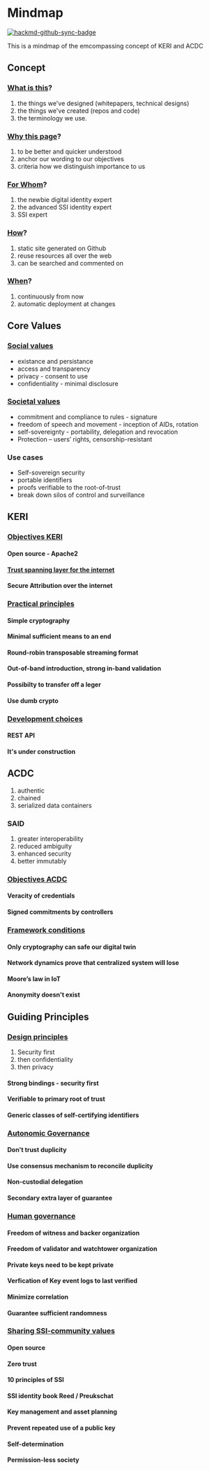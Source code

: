 # Mindmap
[![hackmd-github-sync-badge](https://hackmd.io/AvVG2cZxQJCIe_VHQR8e8Q/badge)](https://hackmd.io/AvVG2cZxQJCIe_VHQR8e8Q)

This is a mindmap of the emcompassing concept of KERI and ACDC

## Concept



### [What is this](https://github.com/WebOfTrust/WOT-terms/blob/gh-pages/concepts.md#what-is-this)?
1. the things we've designed (whitepapers, technical designs)
2. the things we've created (repos and code)
3. the terminology we use.

### [Why this page](https://github.com/WebOfTrust/WOT-terms/blob/gh-pages/concepts.md#why-this-page)?
1. to be better and quicker understood
2. anchor our wording to our objectives 
3. criteria how we distinguish importance to us

### [For Whom](https://github.com/WebOfTrust/WOT-terms/blob/gh-pages/concepts.md#for-whom)?
1. the newbie digital identity expert
2. the advanced SSI identity expert
3. SSI expert

### [How](https://github.com/WebOfTrust/WOT-terms/blob/gh-pages/concepts.md#how)?
1. static site generated on Github
2. reuse resources all over the web 
3. can be searched and commented on

### [When](https://github.com/WebOfTrust/WOT-terms/blob/gh-pages/concepts.md#when)?
1. continuously from now
2. automatic deployment at changes

## Core Values

### [Social values](https://github.com/WebOfTrust/WOT-terms/blob/gh-pages/concepts.md#social-values)
- existance and persistance
- access and transparency
- privacy - consent to use
- confidentiality - minimal disclosure

### [Societal values](https://github.com/WebOfTrust/WOT-terms/blob/gh-pages/concepts.md#societal-values)
- commitment and compliance to rules - signature
- freedom of speech and movement - inception of AIDs, rotation
- self-sovereignty - portability, delegation and revocation
- Protection – users’ rights, censorship-resistant

### Use cases
- Self-sovereign security
- portable identifiers
- proofs verifiable to the root-of-trust
- break down silos of control and surveillance

## KERI

### [Objectives KERI](https://github.com/WebOfTrust/WOT-terms/blob/gh-pages/concepts.md#objectives-keri)

#### Open source - Apache2

#### [Trust spanning layer for the internet](https://github.com/WebOfTrust/WOT-terms/blob/gh-pages/concepts.md#trust-spanning-layer-for-the-internet)

#### Secure Attribution over the internet

<!-- #######NEW BLOCK####### -->
### [Practical principles](https://github.com/WebOfTrust/WOT-terms/blob/gh-pages/concepts.md#practical-principles)

#### Simple cryptography

#### Minimal sufficient means to an end

#### Round-robin transposable streaming format

#### Out-of-band introduction, strong in-band validation

#### Possibilty to transfer off a leger

#### Use dumb crypto

### [Development choices](https://github.com/WebOfTrust/WOT-terms/blob/gh-pages/concepts.md#development-choices)

#### REST API

#### It's under construction

## ACDC
1. authentic
2. chained
3. serialized data containers

### SAID
1. greater interoperability
2. reduced ambiguity
3. enhanced security
4. better immutably 

<!-- #######NEW BLOCK####### -->
### [Objectives ACDC](https://github.com/WebOfTrust/WOT-terms/blob/gh-pages/concepts.md#objectives-acdc)

#### Veracity of credentials 
 
#### Signed commitments by controllers

### [Framework conditions](https://github.com/WebOfTrust/WOT-terms/blob/gh-pages/concepts.md#framework-conditions)

#### Only cryptography can safe our digital twin

#### Network dynamics prove that centralized system will lose

#### Moore’s law in IoT

#### Anonymity doesn't exist

## Guiding Principles 

### [Design principles](https://github.com/WebOfTrust/WOT-terms/blob/gh-pages/concepts.md#design-principles)
1. Security first
2. then confidentiality
3. then privacy

#### Strong bindings - security first

#### Verifiable to primary root of trust

#### Generic classes of self-certifying identifiers

### [Autonomic Governance](https://github.com/WebOfTrust/WOT-terms/blob/gh-pages/concepts.md#autonomic-governance)

#### Don't trust duplicity

#### Use consensus mechanism to reconcile duplicity

#### Non-custodial delegation 

#### Secondary extra layer of guarantee

### [Human governance](https://github.com/WebOfTrust/WOT-terms/blob/gh-pages/concepts.md#human-governance)

#### Freedom of witness and backer organization 

#### Freedom of validator and watchtower organization

#### Private keys need to be kept private

#### Verfication of Key event logs to last verified

#### Minimize correlation 

#### Guarantee sufficient randomness

### [Sharing SSI-community values](https://github.com/WebOfTrust/WOT-terms/blob/gh-pages/concepts.md#sharing-ssi-community-values)

#### Open source

#### Zero trust

#### 10 principles of SSI

#### SSI identity book Reed / Preukschat

#### Key management and asset planning

#### Prevent repeated use of a public key 

#### Self-determination

#### Permission-less society